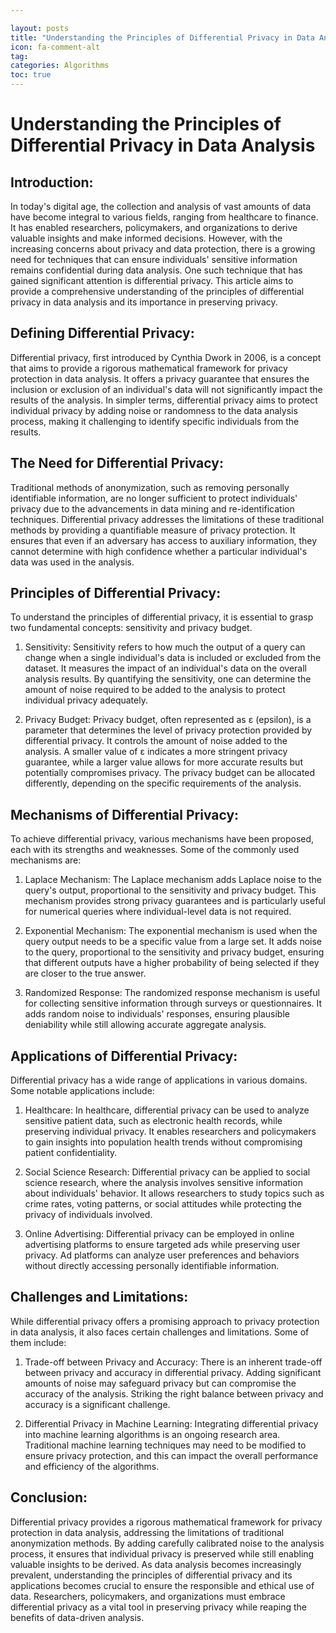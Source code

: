 ```yaml
---

layout: posts
title: "Understanding the Principles of Differential Privacy in Data Analysis"
icon: fa-comment-alt
tag:      
categories: Algorithms
toc: true
---
```




# Understanding the Principles of Differential Privacy in Data Analysis

## Introduction:
In today's digital age, the collection and analysis of vast amounts of data have become integral to various fields, ranging from healthcare to finance. It has enabled researchers, policymakers, and organizations to derive valuable insights and make informed decisions. However, with the increasing concerns about privacy and data protection, there is a growing need for techniques that can ensure individuals' sensitive information remains confidential during data analysis. One such technique that has gained significant attention is differential privacy. This article aims to provide a comprehensive understanding of the principles of differential privacy in data analysis and its importance in preserving privacy.

## Defining Differential Privacy:
Differential privacy, first introduced by Cynthia Dwork in 2006, is a concept that aims to provide a rigorous mathematical framework for privacy protection in data analysis. It offers a privacy guarantee that ensures the inclusion or exclusion of an individual's data will not significantly impact the results of the analysis. In simpler terms, differential privacy aims to protect individual privacy by adding noise or randomness to the data analysis process, making it challenging to identify specific individuals from the results.

## The Need for Differential Privacy:
Traditional methods of anonymization, such as removing personally identifiable information, are no longer sufficient to protect individuals' privacy due to the advancements in data mining and re-identification techniques. Differential privacy addresses the limitations of these traditional methods by providing a quantifiable measure of privacy protection. It ensures that even if an adversary has access to auxiliary information, they cannot determine with high confidence whether a particular individual's data was used in the analysis.

## Principles of Differential Privacy:
To understand the principles of differential privacy, it is essential to grasp two fundamental concepts: sensitivity and privacy budget.

1. Sensitivity:
Sensitivity refers to how much the output of a query can change when a single individual's data is included or excluded from the dataset. It measures the impact of an individual's data on the overall analysis results. By quantifying the sensitivity, one can determine the amount of noise required to be added to the analysis to protect individual privacy adequately.

2. Privacy Budget:
Privacy budget, often represented as ε (epsilon), is a parameter that determines the level of privacy protection provided by differential privacy. It controls the amount of noise added to the analysis. A smaller value of ε indicates a more stringent privacy guarantee, while a larger value allows for more accurate results but potentially compromises privacy. The privacy budget can be allocated differently, depending on the specific requirements of the analysis.

## Mechanisms of Differential Privacy:
To achieve differential privacy, various mechanisms have been proposed, each with its strengths and weaknesses. Some of the commonly used mechanisms are:

1. Laplace Mechanism:
The Laplace mechanism adds Laplace noise to the query's output, proportional to the sensitivity and privacy budget. This mechanism provides strong privacy guarantees and is particularly useful for numerical queries where individual-level data is not required.

2. Exponential Mechanism:
The exponential mechanism is used when the query output needs to be a specific value from a large set. It adds noise to the query, proportional to the sensitivity and privacy budget, ensuring that different outputs have a higher probability of being selected if they are closer to the true answer.

3. Randomized Response:
The randomized response mechanism is useful for collecting sensitive information through surveys or questionnaires. It adds random noise to individuals' responses, ensuring plausible deniability while still allowing accurate aggregate analysis.

## Applications of Differential Privacy:
Differential privacy has a wide range of applications in various domains. Some notable applications include:

1. Healthcare:
In healthcare, differential privacy can be used to analyze sensitive patient data, such as electronic health records, while preserving individual privacy. It enables researchers and policymakers to gain insights into population health trends without compromising patient confidentiality.

2. Social Science Research:
Differential privacy can be applied to social science research, where the analysis involves sensitive information about individuals' behavior. It allows researchers to study topics such as crime rates, voting patterns, or social attitudes while protecting the privacy of individuals involved.

3. Online Advertising:
Differential privacy can be employed in online advertising platforms to ensure targeted ads while preserving user privacy. Ad platforms can analyze user preferences and behaviors without directly accessing personally identifiable information.

## Challenges and Limitations:
While differential privacy offers a promising approach to privacy protection in data analysis, it also faces certain challenges and limitations. Some of them include:

1. Trade-off between Privacy and Accuracy:
There is an inherent trade-off between privacy and accuracy in differential privacy. Adding significant amounts of noise may safeguard privacy but can compromise the accuracy of the analysis. Striking the right balance between privacy and accuracy is a significant challenge.

2. Differential Privacy in Machine Learning:
Integrating differential privacy into machine learning algorithms is an ongoing research area. Traditional machine learning techniques may need to be modified to ensure privacy protection, and this can impact the overall performance and efficiency of the algorithms.

## Conclusion:
Differential privacy provides a rigorous mathematical framework for privacy protection in data analysis, addressing the limitations of traditional anonymization methods. By adding carefully calibrated noise to the analysis process, it ensures that individual privacy is preserved while still enabling valuable insights to be derived. As data analysis becomes increasingly prevalent, understanding the principles of differential privacy and its applications becomes crucial to ensure the responsible and ethical use of data. Researchers, policymakers, and organizations must embrace differential privacy as a vital tool in preserving privacy while reaping the benefits of data-driven analysis.